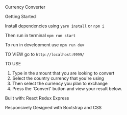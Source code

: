 Currency Converter

Getting Started

Install dependencies using
`yarn install` or `npm i`

Then run in terminal
`npm run start`

To run in development use 
`npm run dev`

TO VIEW 
go to `http://localhost:9999/`

TO USE
1) Type in the amount that you are looking to convert
2) Select the country currency that you're using
3) Then select the currency you plan to exchange
4) Press the 'Convert' button and view your result below.

Built with:
React
Redux
Express

Responsively Designed with Bootstrap and CSS
